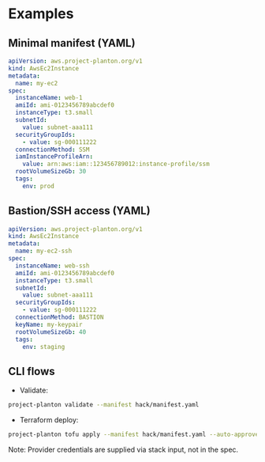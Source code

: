 # Examples

## Minimal manifest (YAML)
```yaml
apiVersion: aws.project-planton.org/v1
kind: AwsEc2Instance
metadata:
  name: my-ec2
spec:
  instanceName: web-1
  amiId: ami-0123456789abcdef0
  instanceType: t3.small
  subnetId:
    value: subnet-aaa111
  securityGroupIds:
    - value: sg-000111222
  connectionMethod: SSM
  iamInstanceProfileArn:
    value: arn:aws:iam::123456789012:instance-profile/ssm
  rootVolumeSizeGb: 30
  tags:
    env: prod
```

## Bastion/SSH access (YAML)
```yaml
apiVersion: aws.project-planton.org/v1
kind: AwsEc2Instance
metadata:
  name: my-ec2-ssh
spec:
  instanceName: web-ssh
  amiId: ami-0123456789abcdef0
  instanceType: t3.small
  subnetId:
    value: subnet-aaa111
  securityGroupIds:
    - value: sg-000111222
  connectionMethod: BASTION
  keyName: my-keypair
  rootVolumeSizeGb: 40
  tags:
    env: staging
```

## CLI flows
- Validate:
```bash
project-planton validate --manifest hack/manifest.yaml
```

- Terraform deploy:
```bash
project-planton tofu apply --manifest hack/manifest.yaml --auto-approve
```

Note: Provider credentials are supplied via stack input, not in the spec.


